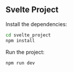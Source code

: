 
## Svelte Project

Install the dependencies:

```bash
cd svelte_project
npm install
```

Run the project:

```bash
npm run dev
```

